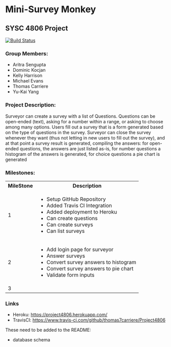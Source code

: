 <H1>Mini-Survey Monkey</H1>
<H2> SYSC 4806 Project</H2>

[![Build Status](https://www.travis-ci.com/thomas7carriere/Project4806.svg?branch=master)](https://www.travis-ci.com/thomas7carriere/Project4806)

<H3>Group Members:</H3>

 - Aritra Sengupta
 - Dominic Kocjan
 - Kelly Harrison
 - Michael Evans
 - Thomas Carriere
 - Yu-Kai Yang

<H3>Project Description:</H3>
Surveyor can create a survey with a list of Questions. Questions can be open-ended (text), asking for a number within a range, or asking to choose among many options.  Users fill out a survey that is a form generated based on the type of questions in the survey. Surveyor can close the survey whenever they want (thus not letting in new users to fill out the survey), and at that point a survey result is generated, compiling the answers: for open-ended questions, the answers are just listed as-is, for number questions a histogram of the answers is generated, for choice questions a pie chart is generated

<H3>Milestones:</H3>

<table>
	<tr>
		<th>MileStone</th>
		<th>Description</th>
	</tr>
	<tr>
		<td>1</td>
		<td>
			<ul>
				<li>Setup GitHub Repository</li>
				<li>Added Travis CI Integration</li>
				<li>Added deployment to Heroku</li>
				<li>Can create questions</li>
				<li>Can create surveys</li>
				<li>Can list surveys</li>
			</ul>
		</td>
	</tr>
	<tr>
		<td>2</td>
		<td>
			<ul>
				<li>Add login page for surveyor</li>
				<li>Answer surveys</li>
				<li>Convert survey answers to histogram</li>
				<li>Convert survey answers to pie chart</li>
				<li>Validate form inputs</li>
			</ul>
		</td>
	</tr>
	<tr>
		<td>3</td>
		<td></td>
	</tr>
</table>

<H3>Links</H3>

- Heroku: https://project4806.herokuapp.com/
- TravisCI: https://www.travis-ci.com/github/thomas7carriere/Project4806
  
These need to be added to the README:
- database schema 
